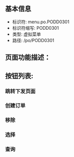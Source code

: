 
## 基本信息

- 标识符: menu.po.PODD0301
- 标识符缩写: PODD0301
- 类型: 虚拟菜单
- 路径: /po/PODD0301

## 页面功能描述：





## 按钮列表:


### 跳转下发页面



### 创建订单



### 移除



### 选择



### 查询


